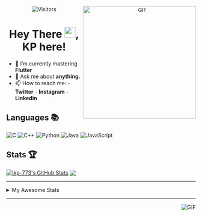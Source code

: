 <div align="center">
<img align="right" alt="GIF" height="300px" src="https://blog.insaid.co/wp-content/uploads/2020/01/Coding.gif"/>
       
![Visitors](https://visitor-badge.glitch.me/badge?page_id=ikp-773)

# Hey There <img src="https://media.tenor.com/images/822fb670841c6f6582fefbb82e338a50/tenor.gif" width="29px">, KP here!
</div>

- 🌱 I’m currently mastering **Flutter**
- 💬 Ask me about **anything.**
- 📫 How to reach me:
       - **Twitter** 
       - **Instagram**
       - **Linkedin**
         
## Languages 📚 

![C](https://img.shields.io/badge/-C-000?style=flat&logo=C)
![C++](https://img.shields.io/badge/-C++-000?style=flat&logo=C%2B%2B&logoColor=00599C)
![Python](https://img.shields.io/badge/-Python-000?style=flat&logo=python)
![Java](https://img.shields.io/badge/-Java-000?style=flat&logo=Java&logoColor=007396)
![JavaScript](https://img.shields.io/badge/-JavaScript-000?style=flat&logo=javascript)

##  Stats 🏆

<a href="https://github.com/ikp-773">
<img align="center" src="https://github-readme-stats.vercel.app/api?username=ikp-773&show_icons=true&theme=tokyonight&icon_color=6392DF&hide=prs" alt="ikp-773's GitHub Stats" />
</a> 
<a href="https://github.com/ikp-773">
<img align="center" src="https://github-readme-stats.vercel.app/api/top-langs/?username=ikp-773&layout=compact&show_icons=true&theme=tokyonight&icon_color=6392DF&hide=prs" />
</a>

---

<details>
       <summary>My Awesome Stats</summary>
       
<!--START_SECTION:waka-->
![Profile Views](http://img.shields.io/badge/Profile%20Views-0-blue)

![Lines of code](https://img.shields.io/badge/From%20Hello%20World%20I%27ve%20Written-787924%20lines%20of%20code-blue)

**🐱 My Github Data** 

> 🏆 2,397 Contributions in the Year 2020
 > 
> 📦 155.5 kB Used in Github's Storage 
 > 
> 💼 Opted to Hire
 > 
> 📜 27 Public Repositories
 > 
> 🔑 11 Private Repositories 

**I'm a Night 🦉** 

```text
🌞 Morning    69 commits     █░░░░░░░░░░░░░░░░░░░░░░░░   5.7% 
🌆 Daytime    234 commits    ████░░░░░░░░░░░░░░░░░░░░░   19.32% 
🌃 Evening    506 commits    ██████████░░░░░░░░░░░░░░░   41.78% 
🌙 Night      402 commits    ████████░░░░░░░░░░░░░░░░░   33.2%

```
📅 **I'm Most Productive on Sunday** 

```text
Monday       172 commits    ███░░░░░░░░░░░░░░░░░░░░░░   14.2% 
Tuesday      77 commits     █░░░░░░░░░░░░░░░░░░░░░░░░   6.36% 
Wednesday    185 commits    ███░░░░░░░░░░░░░░░░░░░░░░   15.28% 
Thursday     169 commits    ███░░░░░░░░░░░░░░░░░░░░░░   13.96% 
Friday       156 commits    ███░░░░░░░░░░░░░░░░░░░░░░   12.88% 
Saturday     213 commits    ████░░░░░░░░░░░░░░░░░░░░░   17.59% 
Sunday       239 commits    █████░░░░░░░░░░░░░░░░░░░░   19.74%

```


📊 **This Week I Spent My Time On** 

```text
💬 Programming Languages: 
HTML                     2 hrs 44 mins       ██████░░░░░░░░░░░░░░░░░░░   27.01% 
Markdown                 2 hrs 13 mins       █████░░░░░░░░░░░░░░░░░░░░   21.91% 
Python                   1 hr 33 mins        ███░░░░░░░░░░░░░░░░░░░░░░   15.39% 
Dart                     1 hr 6 mins         ██░░░░░░░░░░░░░░░░░░░░░░░   11.01% 
YAML                     44 mins             █░░░░░░░░░░░░░░░░░░░░░░░░   7.31%

💻 Operating System: 
Mac                      10 hrs 7 mins       █████████████████████████   100.0%

```

**I Mostly Code in Dart** 

```text
Dart                     12 repos            █████████░░░░░░░░░░░░░░░░   37.5% 
Python                   6 repos             ████░░░░░░░░░░░░░░░░░░░░░   18.75% 
HTML                     6 repos             ████░░░░░░░░░░░░░░░░░░░░░   18.75% 
JavaScript               3 repos             ██░░░░░░░░░░░░░░░░░░░░░░░   9.38% 
Java                     2 repos             █░░░░░░░░░░░░░░░░░░░░░░░░   6.25%

```


**Timeline**

![Chart not found](https://github.com/ikp-773/ikp-773/blob/master/charts/bar_graph.png) 


<!--END_SECTION:waka-->
</details>

 ---
 
<img align="right" alt="GIF" src="https://github4life.herokuapp.com/ikp-773.gif" />


